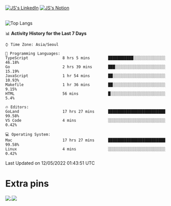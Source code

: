 
[![JS's LinkedIn](https://img.shields.io/badge/LinkedIn-blue?style=for-the-badge&logo=linkedin)](https://www.linkedin.com/in/jaeseung-lee-5a2a32139/) 
[![JS's Notion](https://img.shields.io/badge/Notion-black?style=for-the-badge&logo=notion)](https://bit.ly/ljswiki1) <br><br>
<!-- ![JS's GitHub stats](https://github-readme-stats-lemon-five.vercel.app/api?username=tkxkd0159&hide=contribs,prs,stars,issues&show_icons=true&theme=react&include_all_commits=true)   -->
![Top Langs](https://github-readme-stats-lemon-five.vercel.app/api/top-langs/?username=tkxkd0159&layout=compact&hide=jupyter%20notebook,scss,html,css&langs_count=10)  


<!--START_SECTION:waka-->
📊 **Activity History for the Last 7 Days** 

```text
⌚︎ Time Zone: Asia/Seoul

💬 Programming Languages: 
TypeScript               8 hrs 5 mins        ███████████░░░░░░░░░░░░░░   46.18% 
Go                       2 hrs 39 mins       ███░░░░░░░░░░░░░░░░░░░░░░   15.19% 
JavaScript               1 hr 54 mins        ██░░░░░░░░░░░░░░░░░░░░░░░   10.93% 
Makefile                 1 hr 36 mins        ██░░░░░░░░░░░░░░░░░░░░░░░   9.15% 
HTML                     56 mins             █░░░░░░░░░░░░░░░░░░░░░░░░   5.4%

🔥 Editors: 
GoLand                   17 hrs 27 mins      █████████████████████████   99.58% 
VS Code                  4 mins              ░░░░░░░░░░░░░░░░░░░░░░░░░   0.42%

💻 Operating System: 
Mac                      17 hrs 27 mins      █████████████████████████   99.58% 
Linux                    4 mins              ░░░░░░░░░░░░░░░░░░░░░░░░░   0.42%

```


 Last Updated on 12/05/2022 01:43:51 UTC
<!--END_SECTION:waka-->

# Extra pins
<a href="https://github.com/tkxkd0159/go-chain">
  <img align="center" src="https://github-readme-stats-lemon-five.vercel.app/api/pin/?username=tkxkd0159&repo=go-chain&theme=react" />
</a>
<a href="https://github.com/tkxkd0159/dsalgo">
  <img align="center" src="https://github-readme-stats-lemon-five.vercel.app/api/pin/?username=tkxkd0159&repo=dsalgo&theme=react" />
</a>

<!---
- 🔭 I’m currently working on ...
- 🌱 I’m currently learning blockchain and distributed network
- 👯 I’m looking to collaborate on ...
- 🤔 I’m looking for help with ...
- 💬 Ask me about ...
- 📫 How to reach me: ...
- 😄 Pronouns: ...
- ⚡ Fun fact: ...
-->
